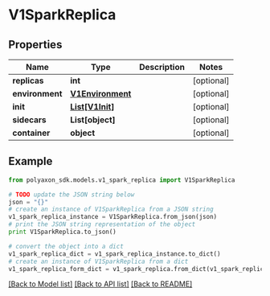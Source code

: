 # V1SparkReplica


## Properties
Name | Type | Description | Notes
------------ | ------------- | ------------- | -------------
**replicas** | **int** |  | [optional] 
**environment** | [**V1Environment**](V1Environment.md) |  | [optional] 
**init** | [**List[V1Init]**](V1Init.md) |  | [optional] 
**sidecars** | **List[object]** |  | [optional] 
**container** | **object** |  | [optional] 

## Example

```python
from polyaxon_sdk.models.v1_spark_replica import V1SparkReplica

# TODO update the JSON string below
json = "{}"
# create an instance of V1SparkReplica from a JSON string
v1_spark_replica_instance = V1SparkReplica.from_json(json)
# print the JSON string representation of the object
print V1SparkReplica.to_json()

# convert the object into a dict
v1_spark_replica_dict = v1_spark_replica_instance.to_dict()
# create an instance of V1SparkReplica from a dict
v1_spark_replica_form_dict = v1_spark_replica.from_dict(v1_spark_replica_dict)
```
[[Back to Model list]](../README.md#documentation-for-models) [[Back to API list]](../README.md#documentation-for-api-endpoints) [[Back to README]](../README.md)


